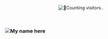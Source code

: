 <img align='right' alt='🔄️Counting visitors..' src='https://visitor-badge.laobi.icu/badge?page_id=jaydev-1510.jaydev-1510&left_color=rgb(0,122,255)&right_color=rgb(13,17,23)' /> 
<br>
<br>
<br>
<h3 align='center'>
  <img align='center' alt='My name here' src="https://svg-banners.vercel.app/api?type=luminance&text1=Hey,%20I'm%20Jaydev&width=800&height=200" /> 
</h1>
